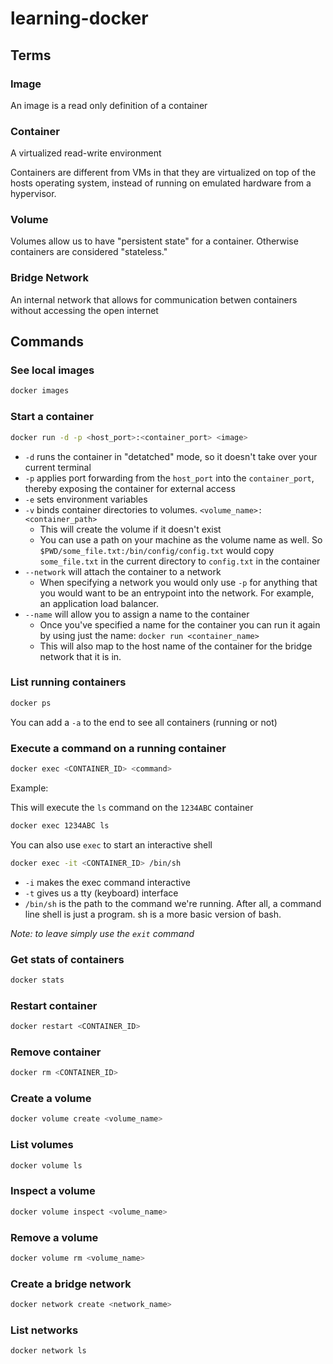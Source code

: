 # learning-docker

## Terms

### Image

An image is a read only definition of a container

### Container

A virtualized read-write environment

Containers are different from VMs in that they are virtualized on top of the hosts operating system,
instead of running on emulated hardware from a hypervisor.

### Volume

Volumes allow us to have "persistent state" for a container. Otherwise containers are considered "stateless."

### Bridge Network

An internal network that allows for communication betwen containers without accessing the open internet

## Commands

### See local images

```bash
docker images
```

### Start a container

```bash
docker run -d -p <host_port>:<container_port> <image>
```

- `-d` runs the container in "detatched" mode, so it doesn't take over your current terminal
- `-p` applies port forwarding from the `host_port` into the `container_port`, thereby exposing the container for external access
- `-e` sets environment variables
- `-v` binds container directories to volumes. `<volume_name>:<container_path>`
    - This will create the volume if it doesn't exist
    - You can use a path on your machine as the volume name as well. So `$PWD/some_file.txt:/bin/config/config.txt` would copy `some_file.txt` in the current directory to `config.txt` in the container
- `--network` will attach the container to a network
    - When specifying a network you would only use `-p` for anything that you would want to be an entrypoint into the network. For example, an application load balancer.
- `--name` will allow you to assign a name to the container
    - Once you've specified a name for the container you can run it again by using just the name: `docker run <container_name>`
    - This will also map to the host name of the container for the bridge network that it is in.

### List running containers

```bash
docker ps
```

You can add a `-a` to the end to see all containers (running or not)

### Execute a command on a running container

```bash
docker exec <CONTAINER_ID> <command>
```

Example:

This will execute the `ls` command on the `1234ABC` container

```bash
docker exec 1234ABC ls
```

You can also use `exec` to start an interactive shell

```bash
docker exec -it <CONTAINER_ID> /bin/sh
```

- `-i` makes the exec command interactive
- `-t` gives us a tty (keyboard) interface
- `/bin/sh` is the path to the command we're running. After all, a command line shell is just a program. sh is a more basic version of bash.

_Note: to leave simply use the `exit` command_  

### Get stats of containers

```bash
docker stats
```

### Restart container

```bash
docker restart <CONTAINER_ID>
```

### Remove container

```bash
docker rm <CONTAINER_ID>
```

### Create a volume

```bash
docker volume create <volume_name>
```

### List volumes

```bash
docker volume ls
```

### Inspect a volume

```bash
docker volume inspect <volume_name>
```

### Remove a volume

```bash
docker volume rm <volume_name>
```

### Create a bridge network

```bash
docker network create <network_name>
```

### List networks

```bash
docker network ls
```

